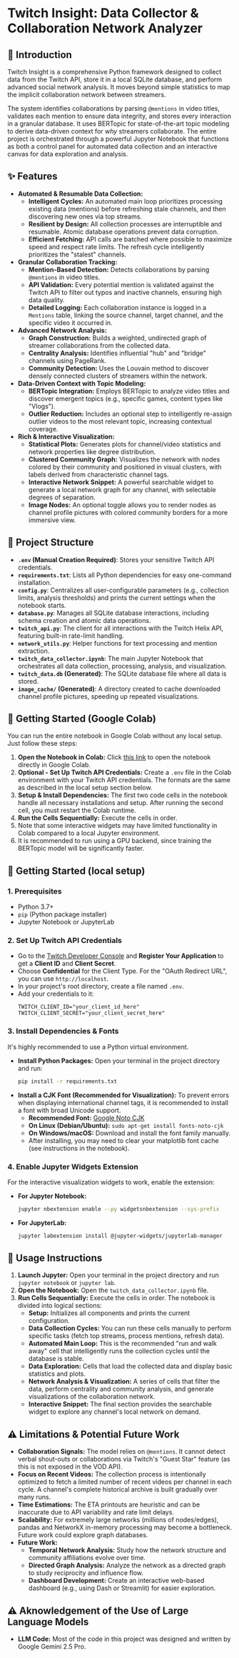 # Twitch Insight: Data Collector & Collaboration Network Analyzer

## 🚀 Introduction

Twitch Insight is a comprehensive Python framework designed to collect data from the Twitch API, store it in a local SQLite database, and perform advanced social network analysis. It moves beyond simple statistics to map the implicit collaboration network between streamers.

The system identifies collaborations by parsing `@mentions` in video titles, validates each mention to ensure data integrity, and stores every interaction in a granular database. It uses BERTopic for state-of-the-art topic modeling to derive data-driven context for *why* streamers collaborate. The entire project is orchestrated through a powerful Jupyter Notebook that functions as both a control panel for automated data collection and an interactive canvas for data exploration and analysis.

## ✨ Features

* **Automated & Resumable Data Collection:**
    * **Intelligent Cycles:** An automated main loop prioritizes processing existing data (mentions) before refreshing stale channels, and then discovering new ones via top streams.
    * **Resilient by Design:** All collection processes are interruptible and resumable. Atomic database operations prevent data corruption.
    * **Efficient Fetching:** API calls are batched where possible to maximize speed and respect rate limits. The refresh cycle intelligently prioritizes the "stalest" channels.
* **Granular Collaboration Tracking:**
    * **Mention-Based Detection:** Detects collaborations by parsing `@mentions` in video titles.
    * **API Validation:** Every potential mention is validated against the Twitch API to filter out typos and inactive channels, ensuring high data quality.
    * **Detailed Logging:** Each collaboration instance is logged in a `Mentions` table, linking the source channel, target channel, and the specific video it occurred in.
* **Advanced Network Analysis:**
    * **Graph Construction:** Builds a weighted, undirected graph of streamer collaborations from the collected data.
    * **Centrality Analysis:** Identifies influential "hub" and "bridge" channels using PageRank.
    * **Community Detection:** Uses the Louvain method to discover densely connected clusters of streamers within the network.
* **Data-Driven Context with Topic Modeling:**
    * **BERTopic Integration:** Employs BERTopic to analyze video titles and discover emergent topics (e.g., specific games, content types like "Vlogs").
    * **Outlier Reduction:** Includes an optional step to intelligently re-assign outlier videos to the most relevant topic, increasing contextual coverage.
* **Rich & Interactive Visualization:**
    * **Statistical Plots:** Generates plots for channel/video statistics and network properties like degree distribution.
    * **Clustered Community Graph:** Visualizes the network with nodes colored by their community and positioned in visual clusters, with labels derived from characteristic channel tags.
    * **Interactive Network Snippet:** A powerful searchable widget to generate a local network graph for any channel, with selectable degrees of separation.
    * **Image Nodes:** An optional toggle allows you to render nodes as channel profile pictures with colored community borders for a more immersive view.

## 📁 Project Structure

* **`.env` (Manual Creation Required)**: Stores your sensitive Twitch API credentials.
* **`requirements.txt`**: Lists all Python dependencies for easy one-command installation.
* **`config.py`**: Centralizes all user-configurable parameters (e.g., collection limits, analysis thresholds) and prints the current settings when the notebook starts.
* **`database.py`**: Manages all SQLite database interactions, including schema creation and atomic data operations.
* **`twitch_api.py`**: The client for all interactions with the Twitch Helix API, featuring built-in rate-limit handling.
* **`network_utils.py`**: Helper functions for text processing and mention extraction.
* **`twitch_data_collector.ipynb`**: The main Jupyter Notebook that orchestrates all data collection, processing, analysis, and visualization.
* **`twitch_data.db` (Generated)**: The SQLite database file where all data is stored.
* **`image_cache/` (Generated)**: A directory created to cache downloaded channel profile pictures, speeding up repeated visualizations.

## 🏁 Getting Started (Google Colab)

You can run the entire notebook in Google Colab without any local setup. Just follow these steps:
1. **Open the Notebook in Colab:** Click [this link](https://colab.research.google.com/github/J-morag/TwitchSocialNetwork/blob/master/twitch_data_collector.ipynb) to open the notebook directly in Google Colab.
2. **Optional - Set Up Twitch API Credentials:** Create a `.env` file in the Colab environment with your Twitch API credentials. The formats are the same as described in the local setup section below.
3. **Setup & Install Dependencies:** The first two code cells in the notebook handle all necessary installations and setup. After running the second cell, you must restart the Colab runtime.
4. **Run the Cells Sequentially:** Execute the cells in order.
5. Note that some interactive widgets may have limited functionality in Colab compared to a local Jupyter environment.
6. It is recommended to run using a GPU backend, since training the BERTopic model will be significantly faster.

## 🏁 Getting Started (local setup)

### 1. Prerequisites

* Python 3.7+
* `pip` (Python package installer)
* Jupyter Notebook or JupyterLab

### 2. Set Up Twitch API Credentials

* Go to the [Twitch Developer Console](https://dev.twitch.tv/console/) and **Register Your Application** to get a **Client ID** and **Client Secret**.
* Choose **Confidential** for the Client Type. For the "OAuth Redirect URL", you can use `http://localhost`.
* In your project's root directory, create a file named `.env`.
* Add your credentials to it:
    ```env
    TWITCH_CLIENT_ID="your_client_id_here"
    TWITCH_CLIENT_SECRET="your_client_secret_here"
    ```

### 3. Install Dependencies & Fonts

It's highly recommended to use a Python virtual environment.

* **Install Python Packages:**
    Open your terminal in the project directory and run:
    ```bash
    pip install -r requirements.txt
    ```
* **Install a CJK Font (Recommended for Visualization):** To prevent errors when displaying international channel tags, it is recommended to install a font with broad Unicode support.
    * **Recommended Font:** [Google Noto CJK](https://fonts.google.com/noto/specimen/Noto+Sans+JP)
    * **On Linux (Debian/Ubuntu):** `sudo apt-get install fonts-noto-cjk`
    * **On Windows/macOS:** Download and install the font family manually.
    * After installing, you may need to clear your matplotlib font cache (see instructions in the notebook).

### 4. Enable Jupyter Widgets Extension

For the interactive visualization widgets to work, enable the extension:

* **For Jupyter Notebook:**
    ```bash
    jupyter nbextension enable --py widgetsnbextension --sys-prefix
    ```
* **For JupyterLab:**
    ```bash
    jupyter labextension install @jupyter-widgets/jupyterlab-manager
    ```

## 🚀 Usage Instructions

1.  **Launch Jupyter:** Open your terminal in the project directory and run `jupyter notebook` or `jupyter lab`.
2.  **Open the Notebook:** Open the `twitch_data_collector.ipynb` file.
3.  **Run Cells Sequentially:** Execute the cells in order. The notebook is divided into logical sections:
    * **Setup:** Initializes all components and prints the current configuration.
    * **Data Collection Cycles:** You can run these cells manually to perform specific tasks (fetch top streams, process mentions, refresh data).
    * **Automated Main Loop:** This is the recommended "run and walk away" cell that intelligently runs the collection cycles until the database is stable.
    * **Data Exploration:** Cells that load the collected data and display basic statistics and plots.
    * **Network Analysis & Visualization:** A series of cells that filter the data, perform centrality and community analysis, and generate visualizations of the collaboration network.
    * **Interactive Snippet:** The final section provides the searchable widget to explore any channel's local network on demand.

## ⚠️ Limitations & Potential Future Work

* **Collaboration Signals:** The model relies on `@mentions`. It cannot detect verbal shout-outs or collaborations via Twitch's "Guest Star" feature (as this is not exposed in the VOD API).
* **Focus on Recent Videos:** The collection process is intentionally optimized to fetch a limited number of recent videos per channel in each cycle. A channel's complete historical archive is built gradually over many runs.
* **Time Estimations:** The ETA printouts are heuristic and can be inaccurate due to API variability and rate limit delays.
* **Scalability:** For extremely large networks (millions of nodes/edges), pandas and NetworkX in-memory processing may become a bottleneck. Future work could explore graph databases.
* **Future Work:**
    * **Temporal Network Analysis:** Study how the network structure and community affiliations evolve over time.
    * **Directed Graph Analysis:** Analyze the network as a directed graph to study reciprocity and influence flow.
    * **Dashboard Development:** Create an interactive web-based dashboard (e.g., using Dash or Streamlit) for easier exploration.

## ⚠️ Aknowledgement of the Use of Large Language Models
* **LLM Code:** Most of the code in this project was designed and written by Google Gemini 2.5 Pro.
